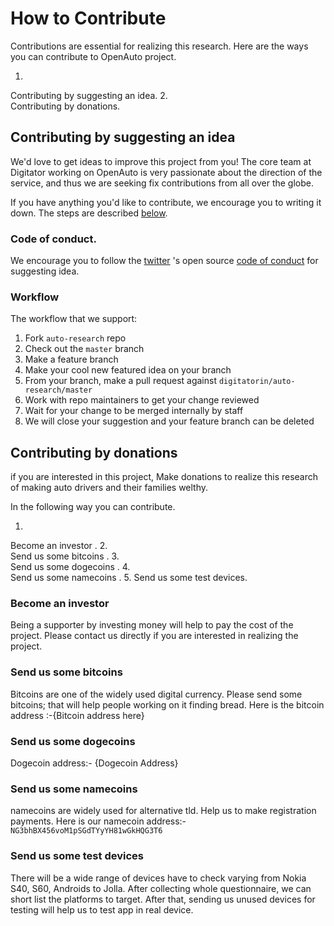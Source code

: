 # How to Contribute
Contributions are essential for realizing this research. Here are the ways you can contribute to OpenAuto project.

1.  
Contributing by suggesting an idea.
2.  
Contributing by donations.

## Contributing by suggesting an idea

We'd love to get ideas to improve this project from you! The core team at Digitator working on OpenAuto is very passionate about the direction of the service, and thus we are seeking fix contributions from all over the globe.

If you have anything you'd like to contribute, we encourage you to  writing it down. The steps are described [below](#workflow).

### Code of conduct.

We encourage you to follow the [twitter](https://twitter.com)
's open source [code of conduct](https://engineering.twitter.com/opensource/code-of-conduct)
for suggesting idea.

### Workflow

The workflow that we support:

1.  Fork `auto-research` repo
2.  Check out the `master` branch
3.  Make a feature branch
4.  Make your cool new featured idea on your branch
6.  From your branch, make a pull request against `digitatorin/auto-research/master`
7.  Work with repo maintainers to get your change reviewed
8.  Wait for your change to be merged internally by staff
9.  We will close your suggestion and your feature branch can be deleted

## Contributing by donations

if you are interested in this project, Make donations to realize this research of making auto drivers and their families welthy.

In the following way you can contribute.

1.  
Become an investor .
2.  
Send us some bitcoins .
3.  
Send us some dogecoins .
4.  
Send us some namecoins .
5. 
Send us some test devices.
### Become an investor

Being a supporter by investing money will help to pay the cost of the project.
Please contact us directly if you are interested in realizing the project.

### Send us some bitcoins

Bitcoins are one of the widely used digital currency. 
Please send some bitcoins; that will help people working on it finding bread.
Here is the bitcoin address :-{Bitcoin address here}

### Send us some dogecoins

Dogecoin address:- {Dogecoin Address}

### Send us some namecoins

namecoins are widely used for alternative tld.
Help us to make registration payments.
Here is our namecoin address:-`NG3bhBX456voM1pSGdTYyYH81wGkHQG3T6`
### Send us some test devices
There will be a wide range of devices have to check varying from Nokia S40, S60, Androids to Jolla.
After collecting whole questionnaire, we can short list the platforms to target. 
After that, sending us unused devices for testing will help us to test app in real device.

